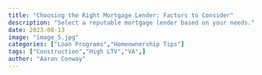 ```yaml
---
title: "Choosing the Right Mortgage Lender: Factors to Consider"
description: "Select a reputable mortgage lender based on your needs."
date: 2023-08-13
image: "image_5.jpg"
categories: ["Loan Programs","Homeownership Tips"]
tags: ["Construction","High LTV","VA",]
author: "Aaron Conway"
---
```


